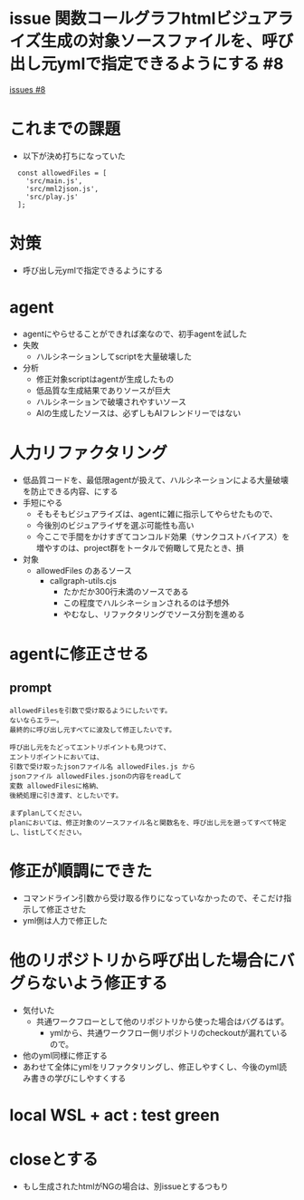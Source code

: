 # issue 関数コールグラフhtmlビジュアライズ生成の対象ソースファイルを、呼び出し元ymlで指定できるようにする #8
[issues #8](https://github.com/cat2151/github-actions/issues/8)

# これまでの課題
- 以下が決め打ちになっていた
```
  const allowedFiles = [
    'src/main.js',
    'src/mml2json.js',
    'src/play.js'
  ];
```

# 対策
- 呼び出し元ymlで指定できるようにする

# agent
- agentにやらせることができれば楽なので、初手agentを試した
- 失敗
    - ハルシネーションしてscriptを大量破壊した
- 分析
    - 修正対象scriptはagentが生成したもの
    - 低品質な生成結果でありソースが巨大
    - ハルシネーションで破壊されやすいソース
    - AIの生成したソースは、必ずしもAIフレンドリーではない

# 人力リファクタリング
- 低品質コードを、最低限agentが扱えて、ハルシネーションによる大量破壊を防止できる内容、にする
- 手短にやる
    - そもそもビジュアライズは、agentに雑に指示してやらせたもので、
    - 今後別のビジュアライザを選ぶ可能性も高い
    - 今ここで手間をかけすぎてコンコルド効果（サンクコストバイアス）を増やすのは、project群をトータルで俯瞰して見たとき、損
- 対象
    - allowedFiles のあるソース
        - callgraph-utils.cjs
            - たかだか300行未満のソースである
            - この程度でハルシネーションされるのは予想外
            - やむなし、リファクタリングでソース分割を進める

# agentに修正させる
## prompt
```
allowedFilesを引数で受け取るようにしたいです。
ないならエラー。
最終的に呼び出し元すべてに波及して修正したいです。

呼び出し元をたどってエントリポイントも見つけて、
エントリポイントにおいては、
引数で受け取ったjsonファイル名 allowedFiles.js から
jsonファイル allowedFiles.jsonの内容をreadして
変数 allowedFilesに格納、
後続処理に引き渡す、としたいです。

まずplanしてください。
planにおいては、修正対象のソースファイル名と関数名を、呼び出し元を遡ってすべて特定し、listしてください。
```

# 修正が順調にできた
- コマンドライン引数から受け取る作りになっていなかったので、そこだけ指示して修正させた
- yml側は人力で修正した

# 他のリポジトリから呼び出した場合にバグらないよう修正する
- 気付いた
    - 共通ワークフローとして他のリポジトリから使った場合はバグるはず。
        - ymlから、共通ワークフロー側リポジトリのcheckoutが漏れているので。
- 他のyml同様に修正する
- あわせて全体にymlをリファクタリングし、修正しやすくし、今後のyml読み書きの学びにしやすくする

# local WSL + act : test green

# closeとする
- もし生成されたhtmlがNGの場合は、別issueとするつもり
